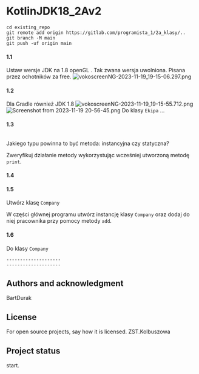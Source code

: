 # KotlinJDK18_2Av2

```
cd existing_repo
git remote add origin https://gitlab.com/programista_1/2a_klasy/..
git branch -M main
git push -uf origin main
```
#### 1.1
Ustaw wersje JDK na 1.8 openGL . Tak zwana wersja uwolniona. Pisana przez ochotników za free. 
![vokoscreenNG-2023-11-19_19-15-06.297.png](..%2F..%2F..%2F..%2F..%2FPictures%2FvokoscreenNG-2023-11-19_19-15-06.297.png)
#### 1.2
Dla Gradle również JDK 1.8
![vokoscreenNG-2023-11-19_19-15-55.712.png](..%2F..%2F..%2F..%2F..%2FPictures%2FvokoscreenNG-2023-11-19_19-15-55.712.png)
![Screenshot from 2023-11-19 20-56-45.png](..%2F..%2F..%2F..%2F..%2FPictures%2FScreenshots%2FScreenshot%20from%202023-11-19%2020-56-45.png)
Do klasy `Ekipa` ...
#### 1.3


```

```

Jakiego typu powinna to być metoda: instancyjna czy statyczna?

Zweryfikuj działanie metody wykorzystując wcześniej utworzoną metodę `print`.

#### 1.4


#### 1.5

Utwórz klasę `Company` 

W części głównej programu utwórz instancję klasy `Company` oraz dodaj do niej pracownika przy pomocy metody `add`.


#### 1.6

Do klasy `Company`
```
--------------------
--------------------
```

## Authors and acknowledgment
BartDurak
## License
For open source projects, say how it is licensed.
ZST.Kolbuszowa
## Project status
start. 